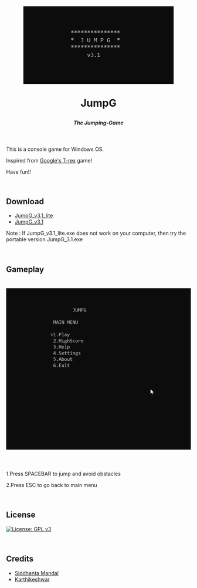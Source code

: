 <h1 align="center"><img src="Images/JumpG_v3.1_title.png">

JumpG
</h1>

<h5 align="center">The Jumping-Game</h5>


<br>

This is a console game for Windows OS.

Inspired from [Google's T-rex](chrome://dino/) game!

Have fun!!

<br>

## Download

* [JumpG_v3.1_lite](https://github.com/Siddhanta-10/JumpG/releases/tag/3.1.2)
* [JumpG_v3.1](https://github.com/Siddhanta-10/JumpG/releases/tag/3.1.1)

Note : If JumpG_v3.1_lite.exe does not work on your computer, then try the portable version JumpG_3.1.exe

<br>

## Gameplay

<h1 align="center"><img src="Images/JumpG_v3.1_gameplay.gif"></img></h1>

<br>

1.Press SPACEBAR to jump and avoid obstacles

2.Press ESC to go back to main menu

<br>

## License

[![License: GPL v3](https://img.shields.io/badge/License-GPLv3-blue.svg)](https://www.gnu.org/licenses/gpl-3.0)

<br>

## Credits

* [Siddhanta Mandal](https://github.com/Siddhanta-10)
* [Karthikeshwar](https://github.com/Karthikeshwar1)

<br>
